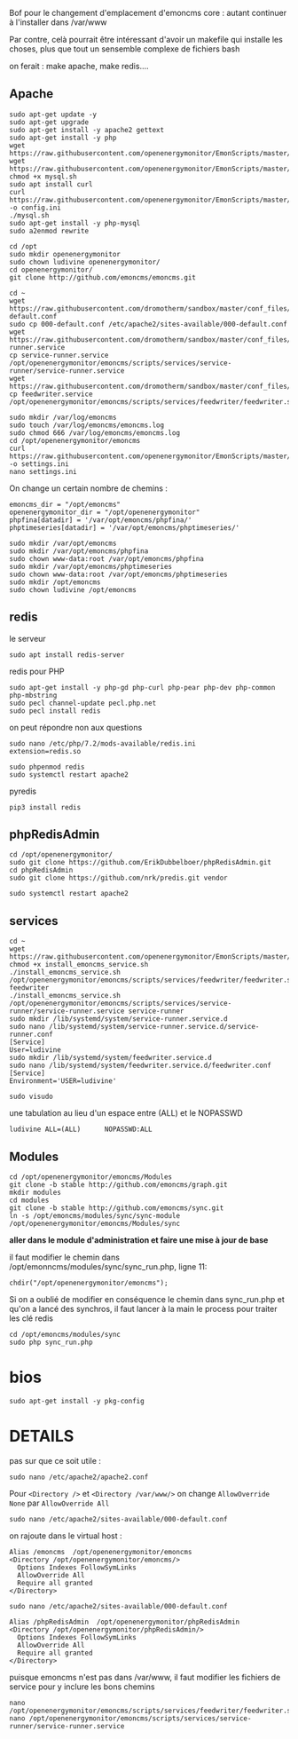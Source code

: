 Bof pour le changement d'emplacement d'emoncms core : autant continuer à l'installer dans /var/www

Par contre, celà pourrait être intéressant d'avoir un makefile qui installe les choses, plus que tout un sensemble complexe de fichiers bash

on ferait : make apache, make redis....


## Apache

```
sudo apt-get update -y
sudo apt-get upgrade
sudo apt-get install -y apache2 gettext
sudo apt-get install -y php
wget https://raw.githubusercontent.com/openenergymonitor/EmonScripts/master/install/mysql.sh
wget https://raw.githubusercontent.com/openenergymonitor/EmonScripts/master/install/load_config.sh
chmod +x mysql.sh
sudo apt install curl
curl https://raw.githubusercontent.com/openenergymonitor/EmonScripts/master/install/emonsd.config.ini -o config.ini
./mysql.sh
sudo apt-get install -y php-mysql
sudo a2enmod rewrite
```
```
cd /opt
sudo mkdir openenergymonitor
sudo chown ludivine openenergymonitor/
cd openenergymonitor/
git clone http://github.com/emoncms/emoncms.git
```

```
cd ~
wget https://raw.githubusercontent.com/dromotherm/sandbox/master/conf_files/newUbuntuForDataWork/000-default.conf
sudo cp 000-default.conf /etc/apache2/sites-available/000-default.conf
wget https://raw.githubusercontent.com/dromotherm/sandbox/master/conf_files/newUbuntuForDataWork/service-runner.service
cp service-runner.service /opt/openenergymonitor/emoncms/scripts/services/service-runner/service-runner.service
wget https://raw.githubusercontent.com/dromotherm/sandbox/master/conf_files/newUbuntuForDataWork/feedwriter.service
cp feedwriter.service /opt/openenergymonitor/emoncms/scripts/services/feedwriter/feedwriter.service
```

```
sudo mkdir /var/log/emoncms
sudo touch /var/log/emoncms/emoncms.log
sudo chmod 666 /var/log/emoncms/emoncms.log
cd /opt/openenergymonitor/emoncms
curl https://raw.githubusercontent.com/openenergymonitor/EmonScripts/master/defaults/emoncms/emonpi.settings.ini -o settings.ini
nano settings.ini
```
On change un certain nombre de chemins :
```
emoncms_dir = "/opt/emoncms"
openenergymonitor_dir = "/opt/openenergymonitor"
phpfina[datadir] = '/var/opt/emoncms/phpfina/'
phptimeseries[datadir] = '/var/opt/emoncms/phptimeseries/'
```

```
sudo mkdir /var/opt/emoncms
sudo mkdir /var/opt/emoncms/phpfina
sudo chown www-data:root /var/opt/emoncms/phpfina
sudo mkdir /var/opt/emoncms/phptimeseries
sudo chown www-data:root /var/opt/emoncms/phptimeseries
sudo mkdir /opt/emoncms
sudo chown ludivine /opt/emoncms
```
## redis
le serveur
```
sudo apt install redis-server
```
redis pour PHP
```
sudo apt-get install -y php-gd php-curl php-pear php-dev php-common php-mbstring
sudo pecl channel-update pecl.php.net
sudo pecl install redis
```
on peut répondre non aux questions

```
sudo nano /etc/php/7.2/mods-available/redis.ini
extension=redis.so

sudo phpenmod redis
sudo systemctl restart apache2
```
pyredis 
```
pip3 install redis
```

## phpRedisAdmin
```
cd /opt/openenergymonitor/
sudo git clone https://github.com/ErikDubbelboer/phpRedisAdmin.git
cd phpRedisAdmin
sudo git clone https://github.com/nrk/predis.git vendor
```

```
sudo systemctl restart apache2
```
## services

```
cd ~
wget https://raw.githubusercontent.com/openenergymonitor/EmonScripts/master/common/install_emoncms_service.sh
chmod +x install_emoncms_service.sh
./install_emoncms_service.sh /opt/openenergymonitor/emoncms/scripts/services/feedwriter/feedwriter.service feedwriter
./install_emoncms_service.sh /opt/openenergymonitor/emoncms/scripts/services/service-runner/service-runner.service service-runner
sudo mkdir /lib/systemd/system/service-runner.service.d
sudo nano /lib/systemd/system/service-runner.service.d/service-runner.conf
[Service]
User=ludivine
sudo mkdir /lib/systemd/system/feedwriter.service.d
sudo nano /lib/systemd/system/feedwriter.service.d/feedwriter.conf
[Service]
Environment='USER=ludivine'
```
```
sudo visudo
```
une tabulation au lieu d'un espace entre (ALL) et le NOPASSWD
```
ludivine ALL=(ALL)      NOPASSWD:ALL
```

## Modules

```
cd /opt/openenergymonitor/emoncms/Modules
git clone -b stable http://github.com/emoncms/graph.git
mkdir modules
cd modules
git clone -b stable http://github.com/emoncms/sync.git
ln -s /opt/emoncms/modules/sync/sync-module /opt/openenergymonitor/emoncms/Modules/sync
```
**aller dans le module d'administration et faire une mise à jour de base**

il faut modifier le chemin dans /opt/emonncms/modules/sync/sync_run.php, ligne 11:
```
chdir("/opt/openenergymonitor/emoncms");
```
Si on a oublié de modifier en conséquence le chemin dans sync_run.php et qu'on a lancé des synchros, il faut lancer à la main le process pour traiter les clé redis
```
cd /opt/emoncms/modules/sync
sudo php sync_run.php
```
# bios

```
sudo apt-get install -y pkg-config
```

# DETAILS

pas sur que ce soit utile :
```
sudo nano /etc/apache2/apache2.conf
```
Pour `<Directory />` et `<Directory /var/www/>` on change `AllowOverride None` par `AllowOverride All`

```
sudo nano /etc/apache2/sites-available/000-default.conf
```

on rajoute dans le virtual host :
```
Alias /emoncms  /opt/openenergymonitor/emoncms
<Directory /opt/openenergymonitor/emoncms/>
  Options Indexes FollowSymLinks
  AllowOverride All
  Require all granted
</Directory>
```

```
sudo nano /etc/apache2/sites-available/000-default.conf
```

```
Alias /phpRedisAdmin  /opt/openenergymonitor/phpRedisAdmin
<Directory /opt/openenergymonitor/phpRedisAdmin/>
  Options Indexes FollowSymLinks
  AllowOverride All
  Require all granted
</Directory>
```
puisque emoncms n'est pas dans /var/www, il faut modifier les fichiers de service pour y inclure les bons chemins
```
nano /opt/openenergymonitor/emoncms/scripts/services/feedwriter/feedwriter.service
nano /opt/openenergymonitor/emoncms/scripts/services/service-runner/service-runner.service
```
